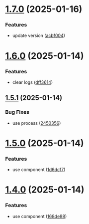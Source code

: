 # [1.7.0](https://github.com/tardis-ksh/Tencent-Cloud-CDN-Purge-Paths-Cache/compare/v1.6.0...v1.7.0) (2025-01-16)


### Features

* update version ([acbf004](https://github.com/tardis-ksh/Tencent-Cloud-CDN-Purge-Paths-Cache/commit/acbf00471eca969b87639165ac8fd052f151a6d1))



# [1.6.0](https://github.com/tardis-ksh/Tencent-Cloud-CDN-Purge-Paths-Cache/compare/v1.5.1...v1.6.0) (2025-01-14)


### Features

* clear logs ([dff3614](https://github.com/tardis-ksh/Tencent-Cloud-CDN-Purge-Paths-Cache/commit/dff3614a6fc82e870ebb1ecfbd4a05ad85306beb))



## [1.5.1](https://github.com/tardis-ksh/Tencent-Cloud-CDN-Purge-Paths-Cache/compare/v1.5.0...v1.5.1) (2025-01-14)


### Bug Fixes

* use process ([2450356](https://github.com/tardis-ksh/Tencent-Cloud-CDN-Purge-Paths-Cache/commit/2450356e9b11fc6934ed97a505ed09f134ba7498))



# [1.5.0](https://github.com/tardis-ksh/Tencent-Cloud-CDN-Purge-Paths-Cache/compare/v1.4.0...v1.5.0) (2025-01-14)


### Features

* use component ([1d6dc17](https://github.com/tardis-ksh/Tencent-Cloud-CDN-Purge-Paths-Cache/commit/1d6dc179e8420bca9cf4795ba51d4ad9f0db1cf7))



# [1.4.0](https://github.com/tardis-ksh/Tencent-Cloud-CDN-Purge-Paths-Cache/compare/v1.3.0...v1.4.0) (2025-01-14)


### Features

* use component ([168de88](https://github.com/tardis-ksh/Tencent-Cloud-CDN-Purge-Paths-Cache/commit/168de88091dc6d986228cc45db8dbdaac83e396e))



